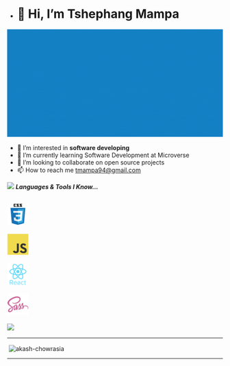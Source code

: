 - <h1>👋 Hi, I’m Tshephang Mampa</h1>
<img src="tshephang mampa.gif" >

- 👀 I’m interested in <b>software developing</b>
- 🌱 I’m currently learning Software Development at Microverse
- 💞️ I’m looking to collaborate on open source projects
- 📫 How to reach me tmampa94@gmail.com

<img src="https://media.giphy.com/media/ObNTw8Uzwy6KQ/giphy.gif" width="30px">&nbsp;***Languages & Tools I Know...***
<p align="left">
  
  <code> <img height="50" src="https://raw.githubusercontent.com/devicons/devicon/master/icons/css3/css3-original-wordmark.svg"> </code>
  <code> <img height="50" src="https://raw.githubusercontent.com/devicons/devicon/master/icons/javascript/javascript-original.svg"> </code>
  <code> <img height="50" src="https://raw.githubusercontent.com/devicons/devicon/master/icons/react/react-original-wordmark.svg"> </code>
  <code> <img height="50" src="https://raw.githubusercontent.com/devicons/devicon/master/icons/sass/sass-original.svg"> </code>
  <code> <img height="50" src="  https://raw.githubusercontent.com/detain/svg-logos/780f25886640cef088af994181646db2f6b1a3f8/svg/selenium-logo.svg
"> </code>

<hr>

<p>&nbsp;<img align="center" src="https://github-readme-stats.vercel.app/api?username=tmampa&show_icons=true&locale=en" alt="akash-chowrasia" width="410" /></p>

<hr>

<!---
tmampa/tmampa is a ✨ special ✨ repository because its `README.md` (this file) appears on your GitHub profile.
You can click the Preview link to take a look at your changes.
--->
